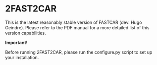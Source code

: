 # 2FAST2CAR 
This is the latest reasonably stable version of FASTCAR (dev. Hugo Geindre). Please refer to the PDF manual for a more detailed list of this version capabilities.

**Important!**

Before running 2FAST2CAR, please run the configure.py script to set up your installation. 
